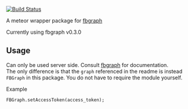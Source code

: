[![Build Status](https://travis-ci.org/stevezhu/meteor-fbgraph.svg?branch=master)](https://travis-ci.org/stevezhu/meteor-fbgraph)

A meteor wrapper package for [fbgraph](http://criso.github.io/fbgraph/)

Currently using fbgraph v0.3.0

## Usage

Can only be used server side. Consult [fbgraph](http://criso.github.io/fbgraph/) for documentation.  
The only difference is that the `graph` referenced in the readme is instead `FBGraph` in this package. You do not have to require the module yourself.

Example
```
FBGraph.setAccessToken(access_token);
```
